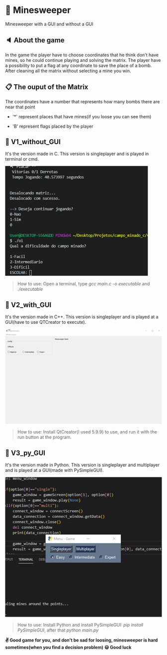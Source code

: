 # :floppy_disk: Minesweeper
Minesweeper with a GUI and without a GUI

## :speaker: About the game
In the game the player have to choose coordinates that he think don't have mines, so he could continue playing and solving the matrix.
The player have a possibility to put a flag at any coordinate to save the place of a bomb.
After cleaning all the matrix without selecting a mine you win.

## :clipboard: The ouput of the Matrix
The coordinates have a number that represents how many bombs there are near that point

- '*' represent places that have mines(if you loose you can see them)

- 'B' represent flags placed by the player

## :green_book: V1_without_GUI
It's the version made in C. This version is singleplayer and is played in terminal or cmd.

![executing v1](/v1_without_GUI/images/executing.gif)

> How to use: Open a terminal, type *gcc main.c -o executable* and *./executable*

## :green_book: V2_with_GUI
It's the version made in C++. This version is singleplayer and is played at a GUI(have to use QTCreator to execute).

![executing v2](/v2_with_GUI/images/executing.gif)

> How to use: Install QtCreator(I used 5.9.9) to use, and run it with the run button at the program.

## :green_book: V3_py_GUI
It's the version made in Python. This version is singleplayer and multiplayer and is played at a GUI(made with PySimpleGUI).

![executing v3](/v3_py_GUI/images/executing.gif)

> How to use: Install Python and install PySimpleGUI: *pip install PySimpleGUI*, after that *python main.py*

**:v: Good game for you, and don't be sad for loosing, minesweeper is hard sometimes(when you find a decision problem)**
**:smiley: Good luck**